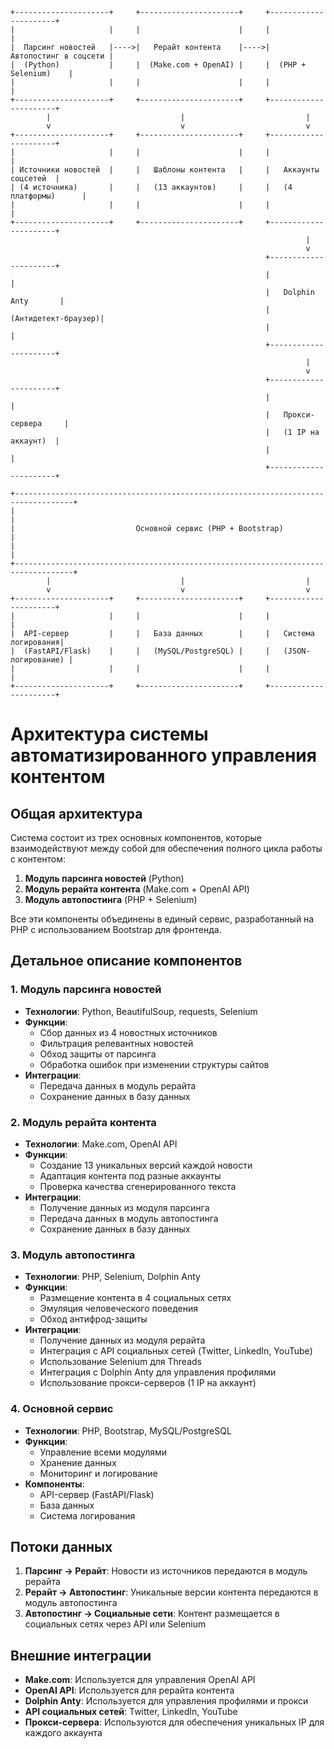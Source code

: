 ```
+---------------------+     +----------------------+     +----------------------+
|                     |     |                      |     |                      |
|  Парсинг новостей   |---->|   Рерайт контента    |---->|  Автопостинг в соцсети |
|  (Python)           |     |  (Make.com + OpenAI) |     |  (PHP + Selenium)    |
|                     |     |                      |     |                      |
+---------------------+     +----------------------+     +----------------------+
        |                             |                           |
        v                             v                           v
+---------------------+     +----------------------+     +----------------------+
|                     |     |                      |     |                      |
| Источники новостей  |     |   Шаблоны контента   |     |   Аккаунты соцсетей  |
| (4 источника)       |     |   (13 аккаунтов)     |     |   (4 платформы)      |
|                     |     |                      |     |                      |
+---------------------+     +----------------------+     +----------------------+
                                                                  |
                                                                  v
                                                         +----------------------+
                                                         |                      |
                                                         |   Dolphin Anty       |
                                                         |   (Антидетект-браузер)|
                                                         |                      |
                                                         +----------------------+
                                                                  |
                                                                  v
                                                         +----------------------+
                                                         |                      |
                                                         |   Прокси-сервера     |
                                                         |   (1 IP на аккаунт)  |
                                                         |                      |
                                                         +----------------------+

+-----------------------------------------------------------------------------------+
|                                                                                   |
|                           Основной сервис (PHP + Bootstrap)                       |
|                                                                                   |
+-----------------------------------------------------------------------------------+
        |                             |                           |
        v                             v                           v
+---------------------+     +----------------------+     +----------------------+
|                     |     |                      |     |                      |
|  API-сервер         |     |   База данных        |     |   Система логирования|
|  (FastAPI/Flask)    |     |   (MySQL/PostgreSQL) |     |   (JSON-логирование) |
|                     |     |                      |     |                      |
+---------------------+     +----------------------+     +----------------------+
```

# Архитектура системы автоматизированного управления контентом

## Общая архитектура

Система состоит из трех основных компонентов, которые взаимодействуют между собой для обеспечения полного цикла работы с контентом:

1. **Модуль парсинга новостей** (Python)
2. **Модуль рерайта контента** (Make.com + OpenAI API)
3. **Модуль автопостинга** (PHP + Selenium)

Все эти компоненты объединены в единый сервис, разработанный на PHP с использованием Bootstrap для фронтенда.

## Детальное описание компонентов

### 1. Модуль парсинга новостей

- **Технологии**: Python, BeautifulSoup, requests, Selenium
- **Функции**:
  - Сбор данных из 4 новостных источников
  - Фильтрация релевантных новостей
  - Обход защиты от парсинга
  - Обработка ошибок при изменении структуры сайтов
- **Интеграции**:
  - Передача данных в модуль рерайта
  - Сохранение данных в базу данных

### 2. Модуль рерайта контента

- **Технологии**: Make.com, OpenAI API
- **Функции**:
  - Создание 13 уникальных версий каждой новости
  - Адаптация контента под разные аккаунты
  - Проверка качества сгенерированного текста
- **Интеграции**:
  - Получение данных из модуля парсинга
  - Передача данных в модуль автопостинга
  - Сохранение данных в базу данных

### 3. Модуль автопостинга

- **Технологии**: PHP, Selenium, Dolphin Anty
- **Функции**:
  - Размещение контента в 4 социальных сетях
  - Эмуляция человеческого поведения
  - Обход антифрод-защиты
- **Интеграции**:
  - Получение данных из модуля рерайта
  - Интеграция с API социальных сетей (Twitter, LinkedIn, YouTube)
  - Использование Selenium для Threads
  - Интеграция с Dolphin Anty для управления профилями
  - Использование прокси-серверов (1 IP на аккаунт)

### 4. Основной сервис

- **Технологии**: PHP, Bootstrap, MySQL/PostgreSQL
- **Функции**:
  - Управление всеми модулями
  - Хранение данных
  - Мониторинг и логирование
- **Компоненты**:
  - API-сервер (FastAPI/Flask)
  - База данных
  - Система логирования

## Потоки данных

1. **Парсинг → Рерайт**: Новости из источников передаются в модуль рерайта
2. **Рерайт → Автопостинг**: Уникальные версии контента передаются в модуль автопостинга
3. **Автопостинг → Социальные сети**: Контент размещается в социальных сетях через API или Selenium

## Внешние интеграции

- **Make.com**: Используется для управления OpenAI API
- **OpenAI API**: Используется для рерайта контента
- **Dolphin Anty**: Используется для управления профилями и прокси
- **API социальных сетей**: Twitter, LinkedIn, YouTube
- **Прокси-сервера**: Используются для обеспечения уникальных IP для каждого аккаунта
